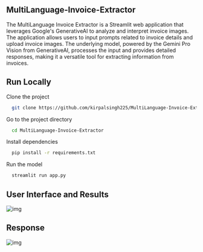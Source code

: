 
## MultiLanguage-Invoice-Extractor

The MultiLanguage Invoice Extractor is a Streamlit web application that leverages Google's GenerativeAI to analyze and interpret invoice images. The application allows users to input prompts related to invoice details and upload invoice images. The underlying model, powered by the Gemini Pro Vision from GenerativeAI, processes the input and provides detailed responses, making it a versatile tool for extracting information from invoices.
## Run Locally

Clone the project

```bash
  git clone https://github.com/kirpalsingh225/MultiLanguage-Invoice-Extractor
```

Go to the project directory

```bash
  cd MultiLanguage-Invoice-Extractor

```

Install dependencies

```bash
  pip install -r requirements.txt
```

Run the model

```bash
  streamlit run app.py
```


## User Interface and Results

![img](https://github.com/kirpalsingh225/MultiLanguage-Invoice-Extractor/blob/main/assets/ui.png)

## Response
![img](https://github.com/kirpalsingh225/MultiLanguage-Invoice-Extractor/blob/main/assets/result.png)



